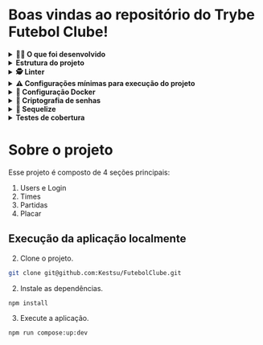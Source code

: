 # Boas vindas ao repositório do Trybe Futebol Clube!

<details>
<summary><strong>👨‍💻 O que foi desenvolvido</strong></summary><br />

  ![Exemplo app front](assets/front-example.png)

 No time de desenvolvimento do TFC, fiz parte do squad responsável por desenvolver a API utilizando o método TDD e integrar as aplicações por meio do docker-compose. No projeto, construí **um back-end dockerizado utilizando o Sequelize para a modelagem de dados**. Desenvolvi a API com base nas **regras de negócio** fornecidas e assegurei que ela **pudesse ser consumida pelo front-end**. Implementei a lógica necessária para **adicionar partidas**, requerendo **autenticação por token** e estabelecendo um relacionamento entre as tabelas de times e partidas para atualizações. Meu trabalho no back-end garantiu que a tabela disponível no front-end fosse populada corretamente e exibida aos usuários do sistema.

</details>

<details>
<summary><strong> Estrutura do projeto</strong></summary><br />

O projeto é composto de 4 entidades importantes para sua estrutura:

1️⃣ **Banco de dados:**
  - Um container docker MySQL configurado no docker-compose através de um serviço definido como `db`.
  - Tem o papel de fornecer dados para o serviço de _backend_.
  - Durante a execução dos testes sempre vai ser acessado pelo `sequelize` e via porta `3002` do `localhost`;
  - Pode se conectar a um Cliente MySQL (Workbench, Beekeeper, DBeaver e etc), colocando as credenciais configuradas no docker-compose no serviço `db`.

2️⃣ **Back-end:**
 - Deve rodar na porta `3001`, pois o front-end faz requisições para ele nessa porta por padrão;
 - Foi garantido que o `express` é executado e a aplicação ouve a porta que vem das variáveis de ambiente;

3️⃣ **Front-end:**
  - O Dockerfile foi configurado.
  - O front se comunica com serviço de back-end pela url `http://localhost:3001` através dos endpoints construidos.

4️⃣ **Docker:**
  - O `docker-compose` tem a responsabilidade de unir todos os serviços conteinerizados (backend, frontend e db) e subir o projeto completo com o comando `npm run compose:up` ou `npm run compose:up:dev`;

</details>

<details>
<summary><strong>🕵️ Linter</strong></summary><br />

Para garantir a qualidade do código, usamos o [ESLint](https://eslint.org/) para fazer a análise estática.

</details>



<details>
<summary><strong> ⚠️ Configurações mínimas para execução do projeto</strong></summary><br />

Na sua máquina você deve ter:

 - Sistema Operacional Distribuição Unix
 - Node versão 16
 - Docker
 - Docker-compose versão >=1.29.2

➡️ O `node` deve ter versão igual ou superior à `16.14.0 LTS`:
  - Para instalar o nvm, [acesse esse link](https://github.com/nvm-sh/nvm#installing-and-updating);
  - Rode os comandos abaixo para instalar a versão correta de `node` e usá-la:
    - `nvm install 16.14 --lts`
    - `nvm use 16.14`
    - `nvm alias default 16.14`

➡️ O`docker-compose` deve ter versão igual ou superior à`ˆ1.29.2`:
  * Use esse [link de referência para realizar a instalação corretamente no ubuntu](https://app.betrybe.com/learn/course/5e938f69-6e32-43b3-9685-c936530fd326/module/94d0e996-1827-4fbc-bc24-c99fb592925b/section/5987fa2d-0d04-45b2-9d91-1c2ffce09862/day/2f1a5c4d-74b1-488a-8d9b-408682c93724/lesson/b883b81d-21f6-4b60-aa62-8508f6017ea0);
  * Acesse o [link da documentação oficial com passos para desinstalar](https://docs.docker.com/compose/install/#uninstallation) caso necessário.

</details>

<details>
<summary><strong>🐳 Configuração Docker</strong></summary><br />

  ### Docker e Docker-compose

  ⚠ O seu docker-compose precisa estar na versão 1.29 ou superior.  ⚠
[Veja aqui a documentação para atualizar o docker-compose.](https://docs.docker.com/compose/install/)

</details>


<details id='Criptografia-de-senhas'>
<summary><strong>🔐 Criptografia de senhas </strong></summary><br />

⚠️ A biblioteca utilizada para criptografar a senha no banco de dados é a `bcryptjs` [bcryptjs npm](https://www.npmjs.com/package/bcryptjs). Sendo assim possivel cadastrar um usuário e realizar login ⚠️

</details>

<details id='sequelize'>
  <summary><strong>🎲 Sequelize</strong></summary>
  <br/>

  Para o desenvolvimento, o time de produto disponibilizou um *Diagrama de Entidade-Relacionamento (DER)* para construir a modelagem do banco de dados. Com essa imagem conseguimos saber:
  - Como nomear suas tabelas e colunas;
  - Quais são os tipos de suas colunas;
  - Relações entre tabelas.

    ![Exemplo banco de dados](assets/er-diagram.png)

</details>


<details id='testes-de-cobertura'>
  <summary><strong> Testes de cobertura </strong></summary><br/>

  A construção de testes de cobertura no back-end foram feitas em *TypeScript*, utilizando `mocha`, `chai` e `sinon`, na pasta `app/backend/src/tests/`.


  Os testes cobriram todos os arquivos contidos em `app/backend/src`.

  Para rodar testes de cobertura no back-end, utilize o comando: `npm run test:coverage`.

</details>


# Sobre o projeto

Esse projeto é composto de 4 seções principais:
1. Users e Login
2. Times
3. Partidas
4. Placar

## Execução da aplicação localmente

2. Clone o projeto.

```bash
git clone git@github.com:Kestsu/FutebolClube.git
```

2. Instale as dependências.

```bash
npm install
```

3. Execute a aplicação.

```bash
npm run compose:up:dev
```

